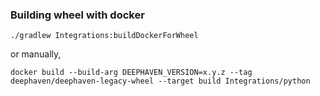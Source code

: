 ### Building wheel with docker

```shell
./gradlew Integrations:buildDockerForWheel
```

or manually,

```shell
docker build --build-arg DEEPHAVEN_VERSION=x.y.z --tag deephaven/deephaven-legacy-wheel --target build Integrations/python
```